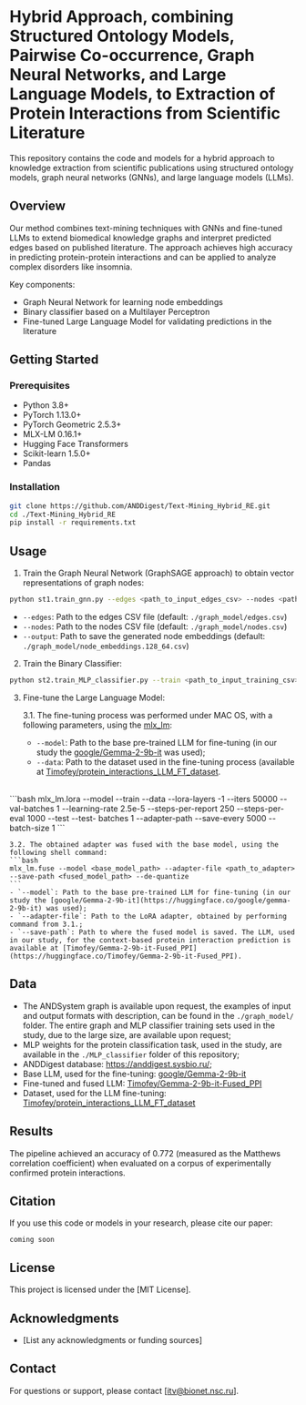 # Hybrid Approach, combining Structured Ontology Models, Pairwise Co-occurrence, Graph Neural Networks, and Large Language Models, to Extraction of Protein Interactions from Scientific Literature

This repository contains the code and models for a hybrid approach to knowledge extraction from scientific publications using structured ontology models, graph neural networks (GNNs), and large language models (LLMs).

## Overview

Our method combines text-mining techniques with GNNs and fine-tuned LLMs to extend biomedical knowledge graphs and interpret predicted edges based on published literature. The approach achieves high accuracy in predicting protein-protein interactions and can be applied to analyze complex disorders like insomnia.

Key components:
- Graph Neural Network for learning node embeddings
- Binary classifier based on a Multilayer Perceptron 
- Fine-tuned Large Language Model for validating predictions in the literature

## Getting Started

### Prerequisites

- Python 3.8+
- PyTorch 1.13.0+
- PyTorch Geometric 2.5.3+
- MLX-LM 0.16.1+
- Hugging Face Transformers
- Scikit-learn 1.5.0+
- Pandas

### Installation

```bash
git clone https://github.com/ANDDigest/Text-Mining_Hybrid_RE.git
cd ./Text-Mining_Hybrid_RE
pip install -r requirements.txt
```

## Usage

1. Train the Graph Neural Network (GraphSAGE approach) to obtain vector representations of graph nodes:
```bash
python st1.train_gnn.py --edges <path_to_input_edges_csv> --nodes <path_to_input_nodes_csv> --output <path_to_output_embeddings_csv>
```

- `--edges`: Path to the edges CSV file (default: `./graph_model/edges.csv`)
- `--nodes`: Path to the nodes CSV file (default: `./graph_model/nodes.csv`)
- `--output`: Path to save the generated node embeddings (default: `./graph_model/node_embeddings.128_64.csv`)

2. Train the Binary Classifier:
```bash
python st2.train_MLP_classifier.py --train <path_to_input_training_csv> --test <path_to_input_test_csv> --validation <path_to_input_validation_csv> --output <path_to_output_model_weights>
```

3. Fine-tune the Large Language Model:<br>

    3.1. The fine-tuning process was performed under MAC OS, with a following parameters, using the [mlx_lm](https://github.com/ml-explore/mlx-examples/tree/main/llms/mlx_lm):
    - `--model`: Path to the base pre-trained LLM for fine-tuning (in our study the [google/Gemma-2-9b-it](https://huggingface.co/google/gemma-2-9b-it) was used);
    - `--data`: Path to the dataset used in the fine-tuning process (available at [Timofey/protein_interactions_LLM_FT_dataset](https://huggingface.co/datasets/Timofey/protein_interactions_LLM_FT_dataset).
<br>
    ```bash
    mlx_lm.lora --model <base_model_path> --train --data <training_dataset_path> --lora-layers -1 --iters 50000 --val-batches 1 --learning-rate 2.5e-5 --steps-per-report 250 --steps-per-eval 1000 --test --test-        batches 1 --adapter-path <path_where_the_trained_LoRA_adapter_will_be_saved> --save-every 5000  --batch-size 1
    ```

    3.2. The obtained adapter was fused with the base model, using the following shell command:
    ```bash
    mlx_lm.fuse --model <base_model_path> --adapter-file <path_to_adapter> --save-path <fused_model_path> --de-quantize
    ```
    - `--model`: Path to the base pre-trained LLM for fine-tuning (in our study the [google/Gemma-2-9b-it](https://huggingface.co/google/gemma-2-9b-it) was used);
    - `--adapter-file`: Path to the LoRA adapter, obtained by performing command from 3.1.;
    - `--save-path`: Path to where the fused model is saved. The LLM, used in our study, for the context-based protein interaction prediction is available at [Timofey/Gemma-2-9b-it-Fused_PPI](https://huggingface.co/Timofey/Gemma-2-9b-it-Fused_PPI).

## Data

- The ANDSystem graph is available upon request, the examples of input and output formats with description, can be found in the `./graph_model/` folder. The entire graph and MLP classifier training sets used in the study, due to the large size, are available upon request;
- MLP weights for the protein classification task, used in the study, are available in the `./MLP_classifier` folder of this repository;
- ANDDigest database: https://anddigest.sysbio.ru/;
- Base LLM, used for the fine-tuning: [google/Gemma-2-9b-it](https://huggingface.co/google/gemma-2-9b-it)
- Fine-tuned and fused LLM: [Timofey/Gemma-2-9b-it-Fused_PPI](https://huggingface.co/Timofey/Gemma-2-9b-it-Fused_PPI)
- Dataset, used for the LLM fine-tuning: [Timofey/protein_interactions_LLM_FT_dataset](https://huggingface.co/datasets/Timofey/protein_interactions_LLM_FT_dataset)

## Results

The pipeline achieved an accuracy of 0.772 (measured as the Matthews correlation coefficient) when evaluated on a corpus of experimentally confirmed protein interactions.

## Citation

If you use this code or models in your research, please cite our paper:

```
coming soon
```

## License

This project is licensed under the [MIT License].

## Acknowledgments

- [List any acknowledgments or funding sources]

## Contact

For questions or support, please contact [itv@bionet.nsc.ru].
